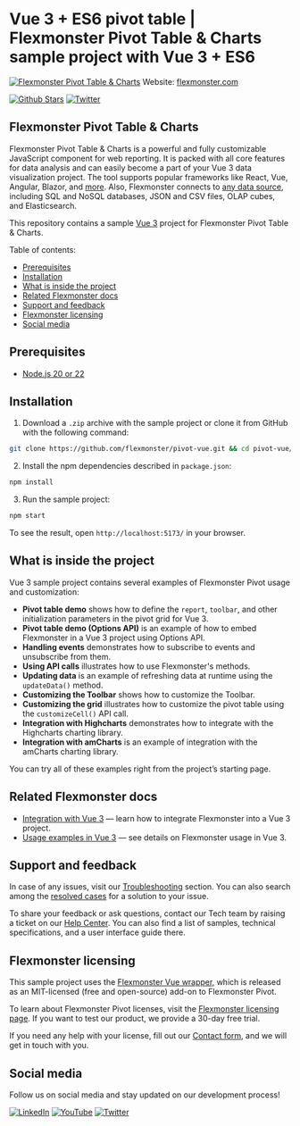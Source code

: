 # Vue 3 + ES6 pivot table | Flexmonster Pivot Table & Charts sample project with Vue 3 + ES6
[![Flexmonster Pivot Table & Charts](https://cdn.flexmonster.com/readmes/vue.webp)](https://www.flexmonster.com?r=sample_vue3)
Website: [flexmonster.com](https://www.flexmonster.com?r=sample_vue3)

[![Github Stars](https://img.shields.io/github/stars/flexmonster?style=social)](https://github.com/flexmonster) [![Twitter](https://img.shields.io/twitter/follow/Flexmonster?style=social)](https://twitter.com/Flexmonster)

## Flexmonster Pivot Table & Charts
Flexmonster Pivot Table & Charts is a powerful and fully customizable JavaScript component for web reporting. It is packed with all core features for data analysis and can easily become a part of your Vue 3 data visualization project. The tool supports popular frameworks like React, Vue, Angular, Blazor, and [more](https://www.flexmonster.com/doc/available-tutorials-integration?r=sample_vue3). Also, Flexmonster connects to [any data source](https://www.flexmonster.com/doc/supported-data-sources?r=sample_vue3), including SQL and NoSQL databases, JSON and CSV files, OLAP cubes, and Elasticsearch. 

This repository contains a sample [Vue 3](https://vuejs.org/) project for Flexmonster Pivot Table & Charts.

Table of contents:

* [Prerequisites](#prerequisites)
* [Installation](#installation)
* [What is inside the project](#what-is-inside-the-project)
* [Related Flexmonster docs](#related-flexmonster-docs)
* [Support and feedback](#support-and-feedback)
* [Flexmonster licensing](#flexmonster-licensing)
* [Social media](#social-media)

## Prerequisites

- [Node.js 20 or 22](https://nodejs.org/en/)

## Installation 

1. Download a `.zip` archive with the sample project or clone it from GitHub with the following command:

```bash
git clone https://github.com/flexmonster/pivot-vue.git && cd pivot-vue/vue3/ES6
```

2. Install the npm dependencies described in `package.json`: 

```bash
npm install
```

3. Run the sample project: 

```bash
npm start
```

To see the result, open `http://localhost:5173/` in your browser.

## What is inside the project

Vue 3 sample project contains several examples of Flexmonster Pivot usage and customization:

- **Pivot table demo** shows how to define the `report`, `toolbar`, and other initialization parameters in the pivot grid for Vue 3.
- **Pivot table demo (Options API)** is an example of how to embed Flexmonster in a Vue 3 project using Options API.
- **Handling events** demonstrates how to subscribe to events and unsubscribe from them. 
- **Using API calls** illustrates how to use Flexmonster's methods. 
- **Updating data** is an example of refreshing data at runtime using the `updateData()` method.
- **Customizing the Toolbar** shows how to customize the Toolbar.
- **Customizing the grid** illustrates how to customize the pivot table using the `customizeCell()` API call.
- **Integration with Highcharts** demonstrates how to integrate with the Highcharts charting library.
- **Integration with amCharts** is an example of integration with the amCharts charting library.
  
You can try all of these examples right from the project’s starting page.

## Related Flexmonster docs

- [Integration with Vue 3](https://www.flexmonster.com/doc/integration-with-vue-3/?r=sample_vue3) — learn how to integrate Flexmonster into a Vue 3 project.
- [Usage examples in Vue 3](https://www.flexmonster.com/doc/usage-examples-vue-3/?r=sample_vue3) — see details on Flexmonster usage in Vue 3.

## Support and feedback

In case of any issues, visit our [Troubleshooting](https://www.flexmonster.com/doc/typical-errors?r=sample_vue3) section. You can also search among the [resolved cases](https://www.flexmonster.com/technical-support?r=sample_vue3) for a solution to your issue.

To share your feedback or ask questions, contact our Tech team by raising a ticket on our [Help Center](https://www.flexmonster.com/help-center?r=sample_vue3). You can also find a list of samples, technical specifications, and a user interface guide there.

## Flexmonster licensing

This sample project uses the [Flexmonster Vue wrapper](https://github.com/flexmonster/vue-flexmonster), which is released as an MIT-licensed (free and open-source) add-on to Flexmonster Pivot.

To learn about Flexmonster Pivot licenses, visit the [Flexmonster licensing page](https://www.flexmonster.com/pivot-table-editions-and-pricing?r=sample_vue3). 
If you want to test our product, we provide a 30-day free trial.

If you need any help with your license, fill out our [Contact form](https://www.flexmonster.com/contact-our-team?r=sample_vue3), and we will get in touch with you.

## Social media

Follow us on social media and stay updated on our development process!

[![LinkedIn](https://img.shields.io/badge/LinkedIn-blue?style=for-the-badge&logo=linkedin&logoColor=white)](https://linkedin.com/company/flexmonster) [![YouTube](https://img.shields.io/badge/YouTube-red?style=for-the-badge&logo=youtube&logoColor=white)](https://youtube.com/user/FlexMonsterPivot) [![Twitter](https://img.shields.io/badge/Twitter-blue?style=for-the-badge&logo=twitter&logoColor=white)](https://twitter.com/flexmonster)
